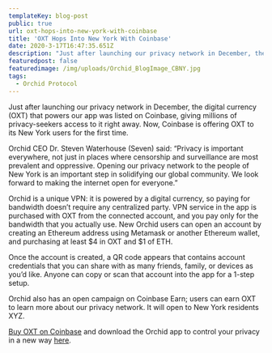 ```yaml
---
templateKey: blog-post
public: true
url: oxt-hops-into-new-york-with-coinbase
title: 'OXT Hops Into New York With Coinbase'
date: 2020-3-17T16:47:35.651Z
description: "Just after launching our privacy network in December, the digital currency (OXT) that powers our app was listed on Coinbase, giving millions of privacy-seekers access to it right away."
featuredpost: false
featuredimage: /img/uploads/Orchid_BlogImage_CBNY.jpg
tags:
  - Orchid Protocol
---
```

Just after launching our privacy network in December, the digital currency (OXT) that powers our app was listed on Coinbase, giving millions of privacy-seekers access to it right away. Now, Coinbase is offering OXT to its New York users for the first time. 

Orchid CEO Dr. Steven Waterhouse (Seven) said: “Privacy is important everywhere, not just in places where censorship and surveillance are most prevalent and oppressive. Opening our privacy network to the people of New York is an important step in solidifying our global community. We look forward to making the internet open for everyone.” 

Orchid is a unique VPN: it is powered by a digital currency, so paying for bandwidth doesn’t require any centralized party. VPN service in the app is purchased with OXT from the connected account, and you pay only for the bandwidth that you actually use. New Orchid users can open an account by creating an Ethereum address using Metamask or another Ethereum wallet, and purchasing at least $4 in OXT and $1 of ETH. 

Once the account is created, a QR code appears that contains account credentials that you can share with as many friends, family, or devices as you’d like. Anyone can copy or scan that account into the app for a 1-step setup. 

Orchid also has an open campaign on Coinbase Earn; users can earn OXT to learn more about our privacy network. It will open to New York residents XYZ.

[Buy OXT on Coinbase](https://www.coinbase.com/price/orchid) and download the Orchid app to control your privacy in a new way [here](https://www.orchid.com/download). 